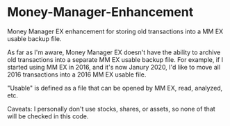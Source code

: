 # Money-Manager-Enhancement
Money Manager EX enhancement for storing old transactions into a MM EX usable backup file.

As far as I'm aware, Money Manager EX doesn't have the ability to archive old transactions into a separate MM EX usable backup file.  For example, if I started using MM EX in 2016, and it's now Janury 2020, I'd like to move all 2016 transactions into a 2016 MM EX usable file.

"Usable" is defined as a file that can be opened by MM EX, read, analyzed, etc.

Caveats:  I personally don't use stocks, shares, or assets, so none of that will be checked in this code.
